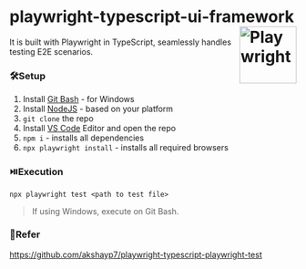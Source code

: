 # playwright-typescript-ui-framework <img align="right" src="https://camo.githubusercontent.com/600a27b2477ea3fc0969d9fd66dcd4fb347be6846ed182d161a73231486926df/68747470733a2f2f706c61797772696768742e6465762f696d672f706c61797772696768742d6c6f676f2e737667" width="auto" height="100" title='Playwright'/>

It is built with Playwright in TypeScript, seamlessly handles testing E2E scenarios.

### 🛠️Setup
1. Install [Git Bash](https://git-scm.com/downloads) - for Windows
2. Install [NodeJS](https://nodejs.org/en) - based on your platform
3. `git clone` the repo
4. Install [VS Code](https://code.visualstudio.com/) Editor and open the repo
5. `npm i` - installs all dependencies
6. `npx playwright install` - installs all required browsers

### ⏯️Execution
`npx playwright test <path to test file>`
> If using Windows, execute on Git Bash.

### 🍒Refer
https://github.com/akshayp7/playwright-typescript-playwright-test
